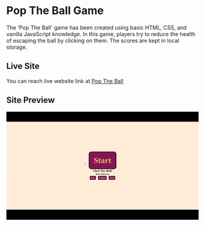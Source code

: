 # Pop The Ball Game

The 'Pop The Ball' game has been created using basic HTML, CSS, and vanilla JavaScript knowledge. In this game, players try to reduce the health of escaping the ball by clicking on them. The scores are kept in local storage.

## Live Site
You can reach live website link at [Pop The Ball](https://oguzcanizanli.github.io/Pop-The-Ball-Game/)

## Site Preview
![Page Preview](./images/gif.gif)
